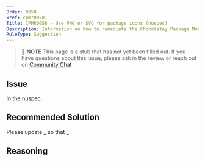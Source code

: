 ```yaml
---
Order: 0058
xref: cpmr0058
Title: CPMR0058 - Use PNG or SVG for package icons (nuspec)
Description: Information on how to remediate the Chocolatey Package Moderation Rule 0058
RuleType: Suggestion
---
```


<?! Include "../../../../../shared/package-validator-rule-suggestion.txt" /?>

> :memo: **NOTE** This page is a stub that has not yet been filled out. If you have questions about this issue, please ask in the review or reach out on [Community Chat](https://ch0.co/community)

## Issue

In the nuspec,

## Recommended Solution

Please update _ so that _

## Reasoning
